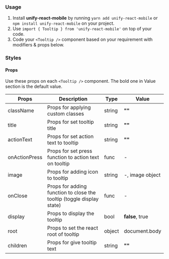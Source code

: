 ### Usage

1. Install **unify-react-mobile** by running `yarn add unify-react-mobile` or `npm install unify-react-mobile` on your project.
2. Use `import { Tooltip } from 'unify-react-mobile'` on top of your code.
3. Code your `<Tooltip />` component based on your requirement with modifiers & props below.



### Styles

#### Props

Use these props on each `<Tooltip />` component. The bold one in Value section is the default value.

| Props            | Description                         | Type            | Value
|---------------------|----------------------------------|-----------------|---------------------|
| className   | Props for applying custom classes   | string            | **""**
| title   | Props for set tooltip title   | string            | **""**
| actionText   | Props for set action text to tooltip   | string            | **""**
| onActionPress   | Props for set press function to action text on tooltip   | func            | -
| image   | Props for adding icon to tooltip   | string            | -, image object
| onClose   | Props for adding function to close the tooltip (toggle display state)   | func            | -
| display   | Props to display the tooltip   | bool            | **false**, true
| root   | Props to set the react root of tooltip   | object            | document.body
| children   | Props for give tooltip text   | string            | **""**
